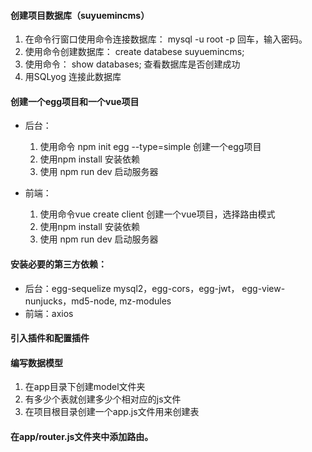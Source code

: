 #### 创建项目数据库（suyuemincms）

1. 在命令行窗口使用命令连接数据库： mysql   -u  root -p  回车，输入密码。
2. 使用命令创建数据库： create   databese  suyuemincms;
3. 使用命令： show databases;  查看数据库是否创建成功
4. 用SQLyog 连接此数据库

#### 创建一个egg项目和一个vue项目

* 后台：
  1. 使用命令 npm init egg --type=simple   创建一个egg项目
  2. 使用npm install 安装依赖
  3. 使用 npm run dev  启动服务器

* 前端：
  1. 使用命令vue create client 创建一个vue项目，选择路由模式
  2. 使用npm install 安装依赖
  3. 使用 npm run dev  启动服务器

#### 安装必要的第三方依赖：

* 后台：egg-sequelize  mysql2，egg-cors，egg-jwt， egg-view-nunjucks，md5-node, mz-modules
* 前端：axios

#### 引入插件和配置插件

#### 编写数据模型

1. 在app目录下创建model文件夹
2. 有多少个表就创建多少个相对应的js文件
3. 在项目根目录创建一个app.js文件用来创建表

#### 在app/router.js文件夹中添加路由。